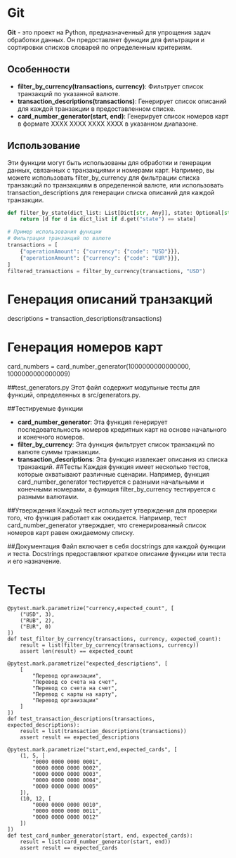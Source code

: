  # Git

**Git** - это проект на Python, предназначенный для упрощения задач обработки данных. Он предоставляет функции для фильтрации и сортировки списков словарей по определенным критериям.

## Особенности

- **filter_by_currency(transactions, currency)**: Фильтрует список транзакций по указанной валюте.
- **transaction_descriptions(transactions)**: Генерирует список описаний для каждой транзакции в предоставленном списке.
- **card_number_generator(start, end)**: Генерирует список номеров карт в формате XXXX XXXX XXXX XXXX в указанном диапазоне.
## Использование

Эти функции могут быть использованы для обработки и генерации данных, связанных с транзакциями и номерами карт. Например, вы можете использовать filter_by_currency для фильтрации списка транзакций по транзакциям в определенной валюте, или использовать transaction_descriptions для генерации списка описаний для каждой транзакции.

```python
def filter_by_state(dict_list: List[Dict[str, Any]], state: Optional[str] = "EXECUTED") -> List[Dict[str, Any]]:
    return [d for d in dict_list if d.get("state") == state]

# Пример использования функции
# Фильтрация транзакций по валюте
transactions = [
    {"operationAmount": {"currency": {"code": "USD"}}},
    {"operationAmount": {"currency": {"code": "EUR"}}},
]
filtered_transactions = filter_by_currency(transactions, "USD")
```
# Генерация описаний транзакций
descriptions = transaction_descriptions(transactions)

# Генерация номеров карт
card_numbers = card_number_generator(1000000000000000, 1000000000000009)
 
 ##test_generators.py
Этот файл содержит модульные тесты для функций, определенных в src/generators.py.

##Тестируемые функции
- **card_number_generator**: Эта функция генерирует последовательность номеров кредитных карт на основе начального и конечного номеров.
- **filter_by_currency**: Эта функция фильтрует список транзакций по валюте суммы транзакции.
- **transaction_descriptions**: Эта функция извлекает описания из списка транзакций.
##Тесты
Каждая функция имеет несколько тестов, которые охватывают различные сценарии. Например, функция card_number_generator тестируется с разными начальными и конечными номерами, а функция filter_by_currency тестируется с разными валютами.

##Утверждения
Каждый тест использует утверждения для проверки того, что функция работает как ожидается. Например, тест card_number_generator утверждает, что сгенерированный список номеров карт равен ожидаемому списку.

##Документация
Файл включает в себя docstrings для каждой функции и теста. Docstrings предоставляют краткое описание функции или теста и его назначение.

# Тесты
```
@pytest.mark.parametrize("currency,expected_count", [
    ("USD", 3),
    ("RUB", 2),
    ("EUR", 0)
])
def test_filter_by_currency(transactions, currency, expected_count):
    result = list(filter_by_currency(transactions, currency))
    assert len(result) == expected_count

@pytest.mark.parametrize("expected_descriptions", [
    [
        "Перевод организации",
        "Перевод со счета на счет",
        "Перевод со счета на счет",
        "Перевод с карты на карту",
        "Перевод организации"
    ]
])
def test_transaction_descriptions(transactions, expected_descriptions):
    result = list(transaction_descriptions(transactions))
    assert result == expected_descriptions

@pytest.mark.parametrize("start,end,expected_cards", [
    (1, 5, [
        "0000 0000 0000 0001",
        "0000 0000 0000 0002",
        "0000 0000 0000 0003",
        "0000 0000 0000 0004",
        "0000 0000 0000 0005"
    ]),
    (10, 12, [
        "0000 0000 0000 0010",
        "0000 0000 0000 0011",
        "0000 0000 0000 0012"
    ])
])
def test_card_number_generator(start, end, expected_cards):
    result = list(card_number_generator(start, end))
    assert result == expected_cards


